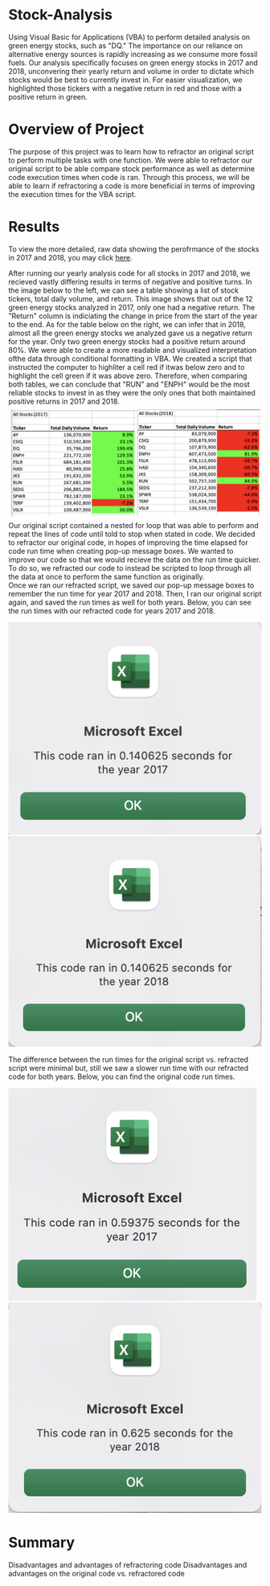 # Stock-Analysis
Using Visual Basic for Applications (VBA) to perform detailed analysis on green energy stocks, such as "DQ." The importance on our reliance on alternative energy sources is rapidly increasing as we consume more fossil fuels.  Our analysis specifically focuses on green energy stocks in 2017 and 2018, unconvering their yearly return and volume in order to dictate which stocks would be best to currently invest in.  For easier visualization, we highlighted those tickers with a negative return in red and those with a positive return in green.
# Overview of Project
The purpose of this project was to learn how to refractor an original script to perform multiple tasks with one function.  We were able to refractor our original script to be able compare stock performance as well as determine code execution times when code is ran.  Through this process, we will be able to learn if refractoring a code is more beneficial in terms of improving the execution times for the VBA script.
# Results
To view the more detailed, raw data showing the perofrmance of the stocks in 2017 and 2018, you may click [here](https://github.com/nataliabench/Stock-Analysis/blob/2c1518802c039d1675b4182ad4e5c90cfa346b83/VBA_Challenge.xlsm).

After running our yearly analysis code for all stocks in 2017 and 2018, we recieved vastly differing results in terms of negative and positive turns.  In the image below to the left, we can see a table showing a list of stock tickers, total daily volume, and return.  This image shows that out of the 12 green energy stocks analyzed in 2017, only one had a negative return.  The "Return" column is indiciating the change in price from the start of the year to the end.  As for the table below on the right, we can infer that in 2018, almost all the green energy stocks we analyzed gave us a negative return for the year.  Only two green energy stocks had a positive return around 80%.  We were able to create a more readable and visualized interpretation ofthe data through conditional formatting in VBA.  We created a script that instructed the computer to highliter a cell red if itwas below zero and to highlight the cell green if it was above zero. Therefore, when comparing both tables, we can conclude that "RUN" and "ENPH" would be the most reliable stocks to invest in as they were the only ones that both maintained positive returns in 2017 and 2018.
![alt text](https://github.com/nataliabench/Stock-Analysis/blob/6f3f8856e85ebb2017d9c8f91858ed20cbc5a0f1/Resources/2017:2018%20All%20Stock%20Analysis.png)
Our original script contained a nested for loop that was able to perform and repeat the lines of code until told to stop when stated in code.  We decided to refractor our original code, in hopes of improving the time elapsed for code run time when creating pop-up message boxes.  We wanted to improve our code so that we would recieve the data on the run time quicker.  To do so, we refracted our code to instead be scripted to loop through all the data at once to perform the same function as originally.  
Once we ran our refracted script, we saved our pop-up message boxes to remember the run time for year 2017 and 2018.  Then, I ran our original script again, and saved the run times as well for both years.  Below, you can see the run times with our refracted code for years 2017 and 2018.

![alt text](https://github.com/nataliabench/Stock-Analysis/blob/c9daefed62704fceb11da3e89899f129e1f07053/Resources/VBA_Challenge_2017.png)
![alt text](https://github.com/nataliabench/Stock-Analysis/blob/c9daefed62704fceb11da3e89899f129e1f07053/Resources/VBA_Challenge_2018.png)

The difference between the run times for the original script vs. refracted script were minimal but, still we saw a slower run time with our refracted code for both years. Below, you can find the original code run times.

![alt text](https://github.com/nataliabench/Stock-Analysis/blob/590508a400b67972e389e55002c23652f5abbc7b/Resources/Original_Script_RunTime2017.png)
![alt text](https://github.com/nataliabench/Stock-Analysis/blob/590508a400b67972e389e55002c23652f5abbc7b/Resources/Original_Script_RunTime2018.png)


# Summary
Disadvantages and advantages of refractoring code
Disadvantages and advantages on the original code vs. refractored code
